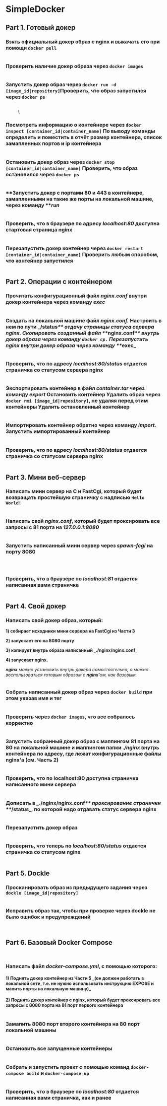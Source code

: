 # SimpleDocker

##

## Part 1. Готовый докер

### Взять официальный докер образ с **nginx** и выкачать его при помощи `docker pull`

<figure><img src=".gitbook/assets/1.png" alt=""><figcaption></figcaption></figure>

### Проверить наличие докер образа через `docker images`

<figure><img src=".gitbook/assets/2.png" alt=""><figcaption></figcaption></figure>

### **Запустить докер образ через `docker run -d [image_id|repository]`Проверить, что образ запустился через `docker ps`**

<figure><img src=".gitbook/assets/3.png" alt=""><figcaption><p>\</p></figcaption></figure>

### Посмотреть информацию о контейнере через `docker inspect [container_id|container_name]` **По выводу команды определить и поместить в отчёт размер контейнера, список замапленных портов и ip контейнера**

<figure><img src=".gitbook/assets/4.png" alt=""><figcaption></figcaption></figure>

### **Остановить докер образ через `docker stop [container_id|container_name]` Проверить, что образ остановился через `docker ps`**

<figure><img src=".gitbook/assets/5.png" alt=""><figcaption></figcaption></figure>

### **Запустить докер с портами 80 и 443 в контейнере, замапленными на такие же порты на локальной машине, через команду **_**run**_

<figure><img src=".gitbook/assets/8 (1).png" alt=""><figcaption></figcaption></figure>

### Проверить, что в браузере по адресу _localhost:80_ доступна стартовая страница **nginx**

<figure><img src=".gitbook/assets/6.png" alt=""><figcaption></figcaption></figure>

### Перезапустить докер контейнер через `docker restart [container_id|container_name]` **Проверить любым способом, что контейнер запустился**

<figure><img src=".gitbook/assets/7.png" alt=""><figcaption></figcaption></figure>

## Part 2. Операции с контейнером

### Прочитать конфигурационный файл _nginx.conf_ внутри докер контейнера через команду _exec_

<figure><img src=".gitbook/assets/21.png" alt=""><figcaption></figcaption></figure>

### **Создать на локальной машине файл **_**nginx.conf.**_** Настроить в нем по пути **_**/status**_** отдачу страницы статуса сервера nginx. Скопировать созданный файл **_**nginx.conf**_** внутрь докер образа через команду `docker cp.` Перезапустить nginx внутри докер образа через команду **_**exec**_

<figure><img src=".gitbook/assets/22.png" alt=""><figcaption></figcaption></figure>

### Проверить, что по адресу _localhost:80/status_ отдается страничка со статусом сервера **nginx**

<figure><img src=".gitbook/assets/23.png" alt=""><figcaption></figcaption></figure>

### Экспортировать контейнер в файл _container.tar_ через команду _export_ **Остановить контейнер Удалить образ через `docker rmi [image_id|repository]`, не удаляя перед этим контейнеры Удалить остановленный контейнер**

<figure><img src=".gitbook/assets/24.png" alt=""><figcaption></figcaption></figure>

### **Импортировать контейнер обратно через команду **_**import.**_** Запустить импортированный контейнер**

<figure><img src=".gitbook/assets/25.png" alt=""><figcaption></figcaption></figure>

### Проверить, что по адресу _localhost:80/status_ отдается страничка со статусом сервера **nginx**

<figure><img src=".gitbook/assets/26.png" alt=""><figcaption></figcaption></figure>

## Part 3. Мини веб-сервер

### **Написать мини сервер на C и FastCgi, который будет возвращать простейшую страничку с надписью `Hello World!`**

<figure><img src=".gitbook/assets/27.png" alt=""><figcaption></figcaption></figure>

### Написать свой _nginx.conf_, который будет проксировать все запросы с 81 порта на _127.0.0.1:8080_

<figure><img src=".gitbook/assets/28.png" alt=""><figcaption></figcaption></figure>

### Запустить написанный мини сервер через _spawn-fcgi_ на порту 8080

<figure><img src=".gitbook/assets/image (5).png" alt=""><figcaption></figcaption></figure>

<figure><img src=".gitbook/assets/image (6).png" alt=""><figcaption></figcaption></figure>

<figure><img src=".gitbook/assets/image (7).png" alt=""><figcaption></figcaption></figure>

### Проверить, что в браузере по _localhost:81_ отдается написанная вами страничка

<figure><img src=".gitbook/assets/image (8).png" alt=""><figcaption></figcaption></figure>

## Part 4. Свой докер

### **Написать свой докер образ, который:**

**1) собирает исходники мини сервера на FastCgi из Части 3**

**2) запускает его на 8080 порту**

**3) копирует внутрь образа написанный **_**./nginx/nginx.conf**_

**4) запускает nginx.**

_**nginx** можно установить внутрь докера самостоятельно, а можно воспользоваться готовым образом с **nginx**'ом, как базовым._

<figure><img src=".gitbook/assets/image (14).png" alt=""><figcaption></figcaption></figure>

### Собрать написанный докер образ через `docker build` при этом указав имя и тег

<figure><img src=".gitbook/assets/image (15).png" alt=""><figcaption></figcaption></figure>

### **Проверить через `docker images`, что все собралось корректно**

<figure><img src=".gitbook/assets/image (16).png" alt=""><figcaption></figcaption></figure>

### Запустить собранный докер образ с маппингом 81 порта на 80 на локальной машине и маппингом папки _./nginx_ внутрь контейнера по адресу, где лежат конфигурационные файлы **nginx**'а (см. Часть 2)

<figure><img src=".gitbook/assets/image (17).png" alt=""><figcaption></figcaption></figure>

### Проверить, что по localhost:80 доступна страничка написанного мини сервера

<figure><img src=".gitbook/assets/image (18).png" alt=""><figcaption></figcaption></figure>

### **Дописать в **_**./nginx/nginx.conf**_** проксирование странички **_**/status**_**, по которой надо отдавать статус сервера nginx**

<figure><img src=".gitbook/assets/image (20).png" alt=""><figcaption></figcaption></figure>

### **Перезапустить докер образ**

<figure><img src=".gitbook/assets/image (21).png" alt=""><figcaption></figcaption></figure>

### **Проверить, что теперь по **_**localhost:80/status**_** отдается страничка со статусом nginx**

<figure><img src=".gitbook/assets/image (19).png" alt=""><figcaption></figcaption></figure>

## Part 5. **Dockle**

### **Просканировать образ из предыдущего задания через `dockle [image_id|repository]`**

<figure><img src=".gitbook/assets/image.png" alt=""><figcaption></figcaption></figure>

### **Исправить образ так, чтобы при проверке через dockle не было ошибок и предупреждений**

<figure><img src=".gitbook/assets/image (1).png" alt=""><figcaption></figcaption></figure>

<figure><img src=".gitbook/assets/image (2).png" alt=""><figcaption></figcaption></figure>

## Part 6. Базовый **Docker Compose**

<figure><img src=".gitbook/assets/image (3).png" alt=""><figcaption></figcaption></figure>

<figure><img src=".gitbook/assets/image (4).png" alt=""><figcaption></figcaption></figure>

### **Написать файл **_**docker-compose.yml**_**, с помощью которого:**

#### **1) Поднять докер контейнер из Части 5 **_**(он должен работать в локальной сети, т.е. не нужно использовать инструкцию EXPOSE и мапить порты на локальную машину)**_

#### **2) Поднять докер контейнер с nginx, который будет проксировать все запросы с 8080 порта на 81 порт первого контейнера**

<figure><img src=".gitbook/assets/image (9).png" alt=""><figcaption></figcaption></figure>

### Замапить 8080 порт второго контейнера на 80 порт локальной машины

<figure><img src=".gitbook/assets/image (10).png" alt=""><figcaption></figcaption></figure>

### Остановить все запущенные контейнеры

<figure><img src=".gitbook/assets/image (11).png" alt=""><figcaption></figcaption></figure>

### Собрать и запустить проект с помощью команд `docker-compose build` и `docker-compose up`

<figure><img src=".gitbook/assets/image (12).png" alt=""><figcaption></figcaption></figure>

### Проверить, что в браузере по _localhost:80_ отдается написанная вами страничка, как и ранее

<figure><img src=".gitbook/assets/image (13).png" alt=""><figcaption></figcaption></figure>
